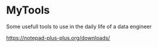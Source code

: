 # MyTools
Some usefull tools to use in the daily life of a data engineer

https://notepad-plus-plus.org/downloads/

